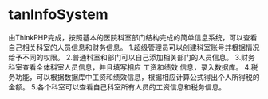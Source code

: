 # tanInfoSystem
由ThinkPHP完成，按照基本的医院科室部门结构完成的简单信息系统，可以查看自己相关科室的人员信息和财务信息。
1.超级管理员可以创建科室账号并根据情况给予不同的权限。
2.普通科室和部门可以自己添加相关部门的人员信息。
3.财务科室查看全体科室人员信息，并且填写相应 工资和绩效 信息，录入数据库。
4.税务功能，可以根据数据库中工资和绩效信息，根据相应计算公式得出个人所得税的金额。
5.各个科室可以查看自己科室所有人员的工资信息和税务信息。
